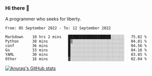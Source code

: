### Hi there 👋

<!--
**shejialuo/shejialuo** is a ✨ _special_ ✨ repository because its `README.md` (this file) appears on your GitHub profile.

Here are some ideas to get you started:

- 🔭 I’m currently working on ...
- 🌱 I’m currently learning ...
- 👯 I’m looking to collaborate on ...
- 🤔 I’m looking for help with ...
- 💬 Ask me about ...
- 📫 How to reach me: ...
- 😄 Pronouns: ...
- ⚡ Fun fact: ...
-->

A programmer who seeks for liberty.

<!--START_SECTION:waka-->

```text
From: 05 September 2022 - To: 12 September 2022

Markdown    10 hrs 2 mins   ███████████████████░░░░░░   75.82 %
Python      38 mins         █▒░░░░░░░░░░░░░░░░░░░░░░░   04.81 %
conf        36 mins         █░░░░░░░░░░░░░░░░░░░░░░░░   04.56 %
Go          33 mins         █░░░░░░░░░░░░░░░░░░░░░░░░   04.16 %
YAML        30 mins         █░░░░░░░░░░░░░░░░░░░░░░░░   03.85 %
Other       16 mins         ▓░░░░░░░░░░░░░░░░░░░░░░░░   02.04 %
```

<!--END_SECTION:waka-->

[![Anurag's GitHub stats](https://github-readme-stats.vercel.app/api?username=shejialuo&show_icons=true&theme=dracula)](https://github.com/anuraghazra/github-readme-stats)

